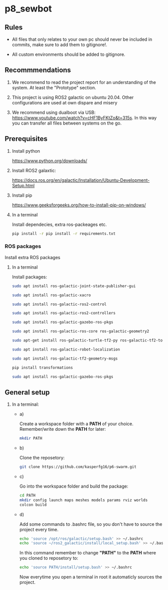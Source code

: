# p8_sewbot

## Rules

- All files that only relates to your own pc should never be included in commits, make sure to add them to gitignore!.

- All custom environments should be added to gitignore.

## Recommmendations

1. We recommend to read the project report for an understanding of the system. At least the "Prototype" section.

2. This project is using ROS2 galactic on ubuntu 20.04. Other configurations are used at own dispare and misery

3. We recommend using dualboot via USB: <https://www.youtube.com/watch?v=cHF1ByFKtZo&t=315s>. In this way you can transfer all files between systems on the go.

## Prerequisites

1. Install python

    <https://www.python.org/downloads/>

2. Install ROS2 galaxtic:

    <https://docs.ros.org/en/galactic/Installation/Ubuntu-Development-Setup.html>

3. Install pip

    <https://www.geeksforgeeks.org/how-to-install-pip-on-windows/>

4. In a terminal

    Install dependecies, extra ros-packeages etc.

    ``` bash
    pip install -r pip install -r requirements.txt 
    ```

### ROS packages

Install extra ROS packages

1. In a terminal

    Install packages:

    ``` bash
    sudo apt install ros-galactic-joint-state-publisher-gui
    ```

    ``` bash
    sudo apt install ros-galactic-xacro
    ```

    ``` bash
    sudo apt install ros-galactic-ros2-control
    ```

    ``` bash
    sudo apt install ros-galactic-ros2-controllers
    ```

    ``` bash
    sudo apt install ros-galactic-gazebo-ros-pkgs
    ```

    ``` bash
    sudo apt install ros-galactic-ros-core ros-galactic-geometry2
    ```

    ``` bash
    sudo apt-get install ros-galactic-turtle-tf2-py ros-galactic-tf2-tools ros-galactic-tf-transformations
    ```

    ``` bash
    sudo apt install ros-galactic-robot-localization
    ```

    ``` bash
    sudo apt install ros-galactic-tf2-geometry-msgs
    ```

    ``` bash
    pip install transformations
    ```

    ``` bash
    sudo apt install ros-galactic-gazebo-ros-pkgs
    ```

## General setup

1. In a terminal:

    - a)

        Create a workspace folder with a **PATH** of your choice. Remember/write down the **PATH** for later:

        ``` bash
        mkdir PATH
        ```

    - b)

        Clone the reposetory:

        ``` bash
        git clone https://github.com/kasperfg16/p6-swarm.git
        ```

    - c)

        Go into the workspace folder and build the package:

        ``` bash
        cd PATH
        mkdir config launch maps meshes models params rviz worlds
        colcon build
        ```

    - d)

        Add some commands to .bashrc file, so you don't have to source the project every time.

        ``` bash
        echo 'source /opt/ros/galactic/setup.bash' >> ~/.bashrc
        echo 'source ~/ros2_galactic/install/local_setup.bash' >> ~/.bashrc
        ```

        In this command remember to change **"PATH"** to the **PATH** where you cloned to reposetory to:

        ``` bash
        echo 'source PATH/install/setup.bash' >> ~/.bashrc
        ```

        Now everytime you open a terminal in root it automaticly sources the project.